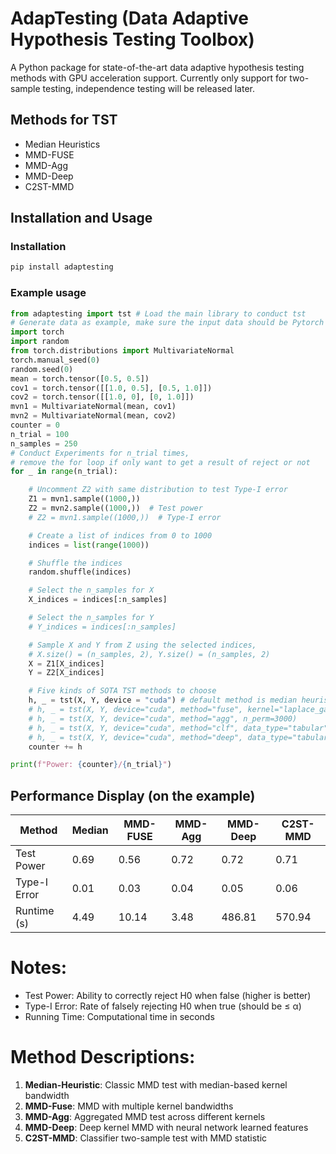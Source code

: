 # AdapTesting (Data Adaptive Hypothesis Testing Toolbox)

A Python package for state-of-the-art data adaptive hypothesis testing methods with GPU acceleration support. Currently only support for two-sample testing, independence testing will be released later.

## Methods for TST

- Median Heuristics
- MMD-FUSE
- MMD-Agg
- MMD-Deep
- C2ST-MMD

## Installation and Usage

### Installation

```bash
pip install adaptesting
```

### Example usage

```Python
from adaptesting import tst # Load the main library to conduct tst
# Generate data as example, make sure the input data should be Pytorch Tensor
import torch
import random
from torch.distributions import MultivariateNormal
torch.manual_seed(0)
random.seed(0)
mean = torch.tensor([0.5, 0.5])
cov1 = torch.tensor([[1.0, 0.5], [0.5, 1.0]])
cov2 = torch.tensor([[1.0, 0], [0, 1.0]])
mvn1 = MultivariateNormal(mean, cov1)
mvn2 = MultivariateNormal(mean, cov2)
counter = 0
n_trial = 100
n_samples = 250
# Conduct Experiments for n_trial times, 
# remove the for loop if only want to get a result of reject or not
for _ in range(n_trial):

    # Uncomment Z2 with same distribution to test Type-I error
    Z1 = mvn1.sample((1000,))
    Z2 = mvn2.sample((1000,))  # Test power
    # Z2 = mvn1.sample((1000,))  # Type-I error

    # Create a list of indices from 0 to 1000
    indices = list(range(1000))

    # Shuffle the indices
    random.shuffle(indices)

    # Select the n_samples for X
    X_indices = indices[:n_samples]

    # Select the n_samples for Y
    # Y_indices = indices[:n_samples]

    # Sample X and Y from Z using the selected indices, 
    # X.size() = (n_samples, 2), Y.size() = (n_samples, 2)
    X = Z1[X_indices]
    Y = Z2[X_indices]

    # Five kinds of SOTA TST methods to choose
    h, _ = tst(X, Y, device = "cuda") # default method is median heuristic
    # h, _ = tst(X, Y, device="cuda", method="fuse", kernel="laplace_gaussian", n_perm=2000)
    # h, _ = tst(X, Y, device="cuda", method="agg", n_perm=3000)
    # h, _ = tst(X, Y, device="cuda", method="clf", data_type="tabular", patience=150, n_perm=200)
    # h, _ = tst(X, Y, device="cuda", method="deep", data_type="tabular", patience=150, n_perm=200)
    counter += h

print(f"Power: {counter}/{n_trial}")
```

## Performance Display (on the example)

| Method       | Median | MMD-FUSE | MMD-Agg | MMD-Deep | C2ST-MMD |
| ------------ | ------ | -------- | ------- | -------- | -------- |
| Test Power   | 0.69   | 0.56     | 0.72    | 0.72     | 0.71     |
| Type-I Error | 0.01   | 0.03     | 0.04    | 0.05     | 0.06     |
| Runtime (s)  | 4.49   | 10.14    | 3.48    | 486.81   | 570.94   |

# Notes:

- Test Power: Ability to correctly reject H0 when false (higher is better)
- Type-I Error: Rate of falsely rejecting H0 when true (should be ≤ α)
- Running Time: Computational time in seconds

# Method Descriptions:

1. **Median-Heuristic**: Classic MMD test with median-based kernel bandwidth
2. **MMD-Fuse**: MMD with multiple kernel bandwidths
3. **MMD-Agg**: Aggregated MMD test across different kernels
4. **MMD-Deep**: Deep kernel MMD with neural network learned features
5. **C2ST-MMD**: Classifier two-sample test with MMD statistic
